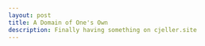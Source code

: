 ```yaml
---
layout: post
title: A Domain of One's Own
description: Finally having something on cjeller.site
---
```


